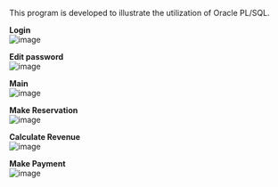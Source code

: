 This program is developed to illustrate the utilization of Oracle PL/SQL.

**Login**\
![image](https://github.com/lyeung20/HotelRoomReservationSystem/assets/113111819/c9ddf787-45f7-47d6-b33f-cac5b98c6d08)

**Edit password**\
![image](https://github.com/lyeung20/HotelRoomReservationSystem/assets/113111819/8fd3b0b2-a917-470c-9d99-7398525bce3a)

**Main**\
![image](https://github.com/lyeung20/HotelRoomReservationSystem/assets/113111819/e46844ba-351c-4392-aa5a-8e18326a52d1)


**Make Reservation**\
![image](https://github.com/lyeung20/HotelRoomReservationSystem/assets/113111819/95469295-a456-4671-ac16-1f5e98fceda6)


**Calculate Revenue**\
![image](https://github.com/lyeung20/HotelRoomReservationSystem/assets/113111819/2c3d5c8d-8e26-4c70-a940-6642bd6e9c7d)


**Make Payment**\
![image](https://github.com/lyeung20/HotelRoomReservationSystem/assets/113111819/4e102733-6fa7-47b5-b778-bbf3ea060533)
